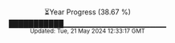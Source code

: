 <p align="center">
⏳Year Progress (38.67 %) <br>
███████████▁▁▁▁▁▁▁▁▁▁▁▁▁▁▁▁▁▁▁ <br>
<sub>Updated: Tue, 21 May 2024 12:33:17 GMT</sub>
</p>

